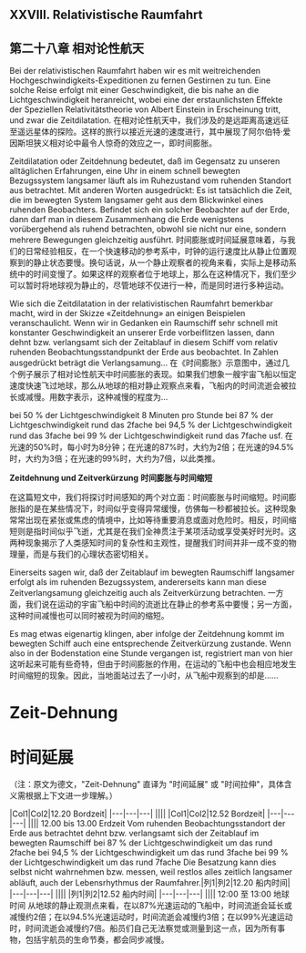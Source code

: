 ## XXVIII. Relativistische Raumfahrt
## 第二十八章 相对论性航天

Bei der relativistischen Raumfahrt haben wir es mit weitreichenden Hochgeschwindigkeits-Expeditionen zu fernen Gestirnen zu tun. Eine solche Reise erfolgt mit einer Geschwindigkeit, die bis nahe an die Lichtgeschwindigkeit heranreicht, wobei eine der erstaunlichsten Effekte der Speziellen Relativitätstheorie von Albert Einstein in Erscheinung tritt, und zwar die Zeitdilatation.
在相对论性航天中，我们涉及的是远距离高速远征至遥远星体的探险。这样的旅行以接近光速的速度进行，其中展现了阿尔伯特·爱因斯坦狭义相对论中最令人惊奇的效应之一，即时间膨胀。

Zeitdilatation oder Zeitdehnung bedeutet, daß im Gegensatz zu unseren alltäglichen Erfahrungen, eine Uhr in einem schnell bewegten Bezugssystem langsamer läuft als im Ruhezustand vom ruhenden Standort aus betrachtet. Mit anderen Worten ausgedrückt: Es ist tatsächlich die Zeit, die im bewegten System langsamer geht aus dem Blickwinkel eines ruhenden Beobachters. Befindet sich ein solcher Beobachter auf der Erde, dann darf man in diesem Zusammenhang die Erde wenigstens vorübergehend als ruhend betrachten, obwohl sie nicht nur eine, sondern mehrere Bewegungen gleichzeitig ausführt.
时间膨胀或时间延展意味着，与我们的日常经验相反，在一个快速移动的参考系中，时钟的运行速度比从静止位置观察到的静止状态要慢。换句话说，从一个静止观察者的视角来看，实际上是移动系统中的时间变慢了。如果这样的观察者位于地球上，那么在这种情况下，我们至少可以暂时将地球视为静止的，尽管地球不仅进行一种，而是同时进行多种运动。

Wie sich die Zeitdilatation in der relativistischen Raumfahrt bemerkbar macht, wird in der Skizze «Zeitdehnung» an einigen Beispielen veranschaulicht. Wenn wir in Gedanken ein Raumschiff sehr schnell mit konstanter Geschwindigkeit an unserer Erde vorbeiflitzen lassen, dann dehnt bzw. verlangsamt sich der Zeitablauf in diesem Schiff vom relativ ruhenden Beobachtungsstandpunkt der Erde aus beobachtet. In Zahlen ausgedrückt beträgt die Verlangsamung...
在《时间膨胀》示意图中，通过几个例子展示了相对论性航天中时间膨胀的表现。如果我们想象一艘宇宙飞船以恒定速度快速飞过地球，那么从地球的相对静止观察点来看，飞船内的时间流逝会被拉长或减慢。用数字表示，这种减慢的程度为...

bei 50 %  der Lichtgeschwindigkeit 8 Minuten pro Stunde bei 87 %  der Lichtgeschwindigkeit rund das 2fache bei 94,5 % der Lichtgeschwindigkeit rund das 3fache bei 99 %  der Lichtgeschwindigkeit rund das 7fache usf.
在光速的50%时，每小时为8分钟；在光速的87%时，大约为2倍；在光速的94.5%时，大约为3倍；在光速的99%时，大约为7倍，以此类推。

**Zeitdehnung und Zeitverkürzung**
**时间膨胀与时间缩短**

在这篇短文中，我们将探讨时间感知的两个对立面：时间膨胀与时间缩短。时间膨胀指的是在某些情况下，时间似乎变得异常缓慢，仿佛每一秒都被拉长。这种现象常常出现在紧张或焦虑的情境中，比如等待重要消息或面对危险时。相反，时间缩短则是指时间似乎飞逝，尤其是在我们全神贯注于某项活动或享受美好时光时。这两种现象揭示了人类感知时间的复杂性和主观性，提醒我们时间并非一成不变的物理量，而是与我们的心理状态密切相关。

Einerseits sagen wir, daß der Zeitablauf im bewegten Raumschiff langsamer erfolgt als im ruhenden Bezugssystem, andererseits kann man diese Zeitverlangsamung gleichzeitig auch als Zeitverkürzung betrachten.
一方面，我们说在运动的宇宙飞船中时间的流逝比在静止的参考系中要慢；另一方面，这种时间减慢也可以同时被视为时间的缩短。

Es mag etwas eigenartig klingen, aber infolge der Zeitdehnung kommt im bewegten Schiff auch eine entsprechende Zeitverkürzung zustande. Wenn also in der Bodenstation eine Stunde vergangen ist, registriert man von hier
这听起来可能有些奇特，但由于时间膨胀的作用，在运动的飞船中也会相应地发生时间缩短的现象。因此，当地面站过去了一小时，从飞船中观察到的却是……

# Zeit-Dehnung
# 时间延展

（注：原文为德文，"Zeit-Dehnung" 直译为 "时间延展" 或 "时间拉伸"，具体含义需根据上下文进一步理解。）

|Col1|Col2|12.20 Bordzeit| |---|---|---| |||| |Col1|Col2|12.52 Bordzeit| |---|---|---| |||| 12.00 bis 13.00 Erdzeit Vom ruhenden Beobachtungsstandort der Erde aus betrachtet dehnt bzw. verlangsamt sich der Zeitablauf im bewegten Raumschiff bei 87 % der Lichtgeschwindigkeit um das rund 2fache bei 94,5 % der Lichtgeschwindigkeit um das rund 3fache bei 99 % der Lichtgeschwindigkeit um das rund 7fache Die Besatzung kann dies selbst nicht wahrnehmen bzw. messen, weil restlos alles zeitlich langsamer abläuft, auch der Lebensrhythmus der Raumfahrer.|列1|列2|12.20 船内时间| |---|---|---| |||| |列1|列2|12.52 船内时间| |---|---|---| |||| 12:00 至 13:00 地球时间 从地球的静止观测点来看，在以87%光速运动的飞船中，时间流逝会延长或减慢约2倍；在以94.5%光速运动时，时间流逝会减慢约3倍；在以99%光速运动时，时间流逝会减慢约7倍。船员们自己无法察觉或测量到这一点，因为所有事物，包括宇航员的生命节奏，都会同步减慢。

